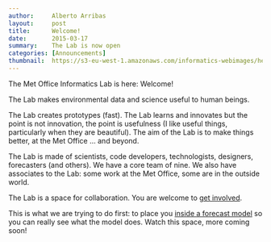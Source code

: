```yaml
---
author:     Alberto Arribas
layout:     post
title:      Welcome!
date:       2015-03-17
summary:    The Lab is now open
categories: [Announcements]
thumbnail:  https://s3-eu-west-1.amazonaws.com/informatics-webimages/hexagons.png
---
```


The Met Office Informatics Lab is here: Welcome!

The Lab makes environmental data and science useful to human beings.

The Lab creates prototypes (fast). The Lab learns and innovates but the point is not innovation, the point is usefulness (I like useful things, particularly when they are beautiful). The aim of the Lab is to make things better, at the Met Office … and beyond.

The Lab is made of scientists, code developers, technologists, designers, forecasters (and others). We have a core team of nine. We also have associates to the Lab: some work at the Met Office, some are in the outside world.

The Lab is a space for collaboration. You are welcome to [get involved](/#get-involved).


This is what we are trying to do first: to place you [inside a forecast model](/projects/three-d-vis.html) so you can really see what the model does. Watch this space, more coming soon!
